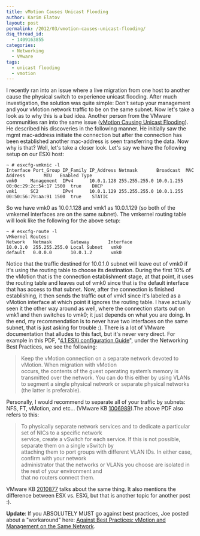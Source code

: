 ```yaml
---
title: vMotion Causes Unicast Flooding
author: Karim Elatov
layout: post
permalink: /2012/03/vmotion-causes-unicast-flooding/
dsq_thread_id:
  - 1409163855
categories:
  - Networking
  - VMware
tags:
  - unicast flooding
  - vmotion
---
```

I recently ran into an issue where a live migration from one host to another cause the physical switch to experience unicast flooding. After much investigation, the solution was quite simple: Don't setup your management and your vMotion network traffic to be on the same subnet. Now let's take a look as to why this is a bad idea. Another person from the VMware communities ran into the same issue (<a href="http://communities.vmware.com/thread/306862" onclick="javascript:_gaq.push(['_trackEvent','outbound-article','http://communities.vmware.com/thread/306862']);">vMotion Causing Unicast Flooding</a>). He described his discoveries in the following manner. He initially saw the mgmt mac-address initiate the connection but after the connection has been established another mac-address is seen transferring the data. Now why is that? Well, let's take a closer look. Let's say we have the following setup on our ESXi host:

	~ # esxcfg-vmknic -l
	Interface Port_Group IP_Family IP_Address Netmask       Broadcast  MAC Address       MTU   Enabled Type
	vmk0     Management  IPv4      10.0.1.128 255.255.255.0 10.0.1.255 00:0c:29:2c:54:17 1500  true    DHCP
	vmk1     SC2         IPv4      10.0.1.129 255.255.255.0 10.0.1.255 00:50:56:79:aa:91 1500  true    STATIC

So we have vmk0 as 10.0.1.128 and vmk1 as 10.0.1.129 (so both of the vmkernel interfaces are on the same subnet). The vmkernel routing table will look like the following for the above setup:

	~ # esxcfg-route -l
	VMkernel Routes:
	Network   Netmask       Gateway       Interface
	10.0.1.0  255.255.255.0 Local Subnet   vmk0
	default   0.0.0.0       10.0.1.2       vmk0

Notice that the traffic destined for 10.0.1.0 subnet will leave out of vmk0 if it's using the routing table to choose its destination. During the first 10% of the vMotion that is the connection establishment stage, at that point, it uses the routing table and leaves out of vmk0 since that is the default interface that has access to that subnet. Now, after the connection is finished establishing, it then sends the traffic out of vmk1 since it's labeled as a vMotion interface at which point it ignores the routing table. I have actually seen it the other way around as well, where the connection starts out on vmk1 and then switches to vmk0; it just depends on what you are doing. In the end, my recommendation is to never have two interfaces on the same subnet, that is just asking for trouble :). There is a lot of VMware documentation that alludes to this fact, but it's never very direct. For example in this PDF, "<a href="http://www.vmware.com/pdf/vsphere4/r41/vsp_41_esxi_server_config.pdf" onclick="javascript:_gaq.push(['_trackEvent','download','http://www.vmware.com/pdf/vsphere4/r41/vsp_41_esxi_server_config.pdf']);">4.1 ESXi configuration Guide</a>", under the Networking Best Practices, we see the following:

> Keep the vMotion connection on a separate network devoted to vMotion. When migration with vMotion  
> occurs, the contents of the guest operating system’s memory is transmitted over the network. You can do this either by using VLANs to segment a single physical network or separate physical networks (the latter is preferable).

Personally, I would recommend to separate all of your traffic by subnets: NFS, FT, vMotion, and etc... (VMware KB <a href="http://kb.vmware.com/kb/1006989" onclick="javascript:_gaq.push(['_trackEvent','outbound-article','http://kb.vmware.com/kb/1006989']);">1006989</a>).The above PDF also refers to this:

> To physically separate network services and to dedicate a particular set of NICs to a specific network  
> service, create a vSwitch for each service. If this is not possible, separate them on a single vSwitch by  
> attaching them to port groups with different VLAN IDs. In either case, confirm with your network  
> administrator that the networks or VLANs you choose are isolated in the rest of your environment and  
> that no routers connect them.

VMware KB <a href="http://kb.vmware.com/kb/2010877" onclick="javascript:_gaq.push(['_trackEvent','outbound-article','http://kb.vmware.com/kb/2010877']);">2010877</a> talks about the same thing. It also mentions the difference between ESX vs. ESXi, but that is another topic for another post :).

**Update**: If you ABSOLUTELY MUST go against best practices, Joe posted about a "workaround" here: <a title="Against Best Practices: vMotion and Management on the Same Network" href="http://virtuallyhyper.com/2012/04/against-best-practices-vmotion-and-management-on-the-same-network/" onclick="javascript:_gaq.push(['_trackEvent','outbound-article','http://virtuallyhyper.com/2012/04/against-best-practices-vmotion-and-management-on-the-same-network/']);">Against Best Practices: vMotion and Management on the Same Network</a>.

&nbsp;

